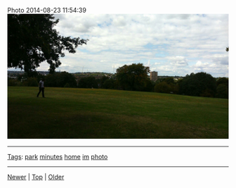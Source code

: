 <!--
title: Photo 2014-08-23 11
date: 2020-06-28T14:51:45.119Z
tags: park, minutes, home, im, photo
-->





Photo 2014-08-23 11:54:39
![](95541121427-0.jpg)

<!--BOTTOM-POST-NAVIGATION-->
---

[Tags](tags.md): [park](tag-park.md) [minutes](tag-minutes.md) [home](tag-home.md) [im](tag-im.md) [photo](tag-photo.md)

---

[Newer](95295040017.md) | [Top](index.md) | [Older](95631293227.md)